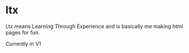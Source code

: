 # ltx
Ltx means Learning Through Experience and is basically me making html pages for fun. 

Currently in V1
